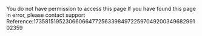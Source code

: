 You do not have permission to access this page If you have found this page in error, please contact support Reference:17358151952306606647725633984972259704920034968299102359